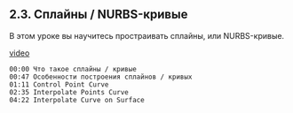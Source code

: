 ## 2.3. Сплайны / NURBS-кривые

В этом уроке вы научитесь простраивать сплайны, или NURBS-кривые. 

[video](https://player.softculture.cc/embed/online/RHN/RHN_72.15.06_L2-3_Splines)

``` chapters
00:00 Что такое сплайны / кривые
00:47 Особенности построения сплайнов / кривых
01:11 Control Point Curve
02:35 Interpolate Points Curve 
04:22 Interpolate Curve on Surface
```